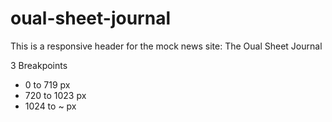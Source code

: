 # oual-sheet-journal
This is a responsive header for the mock news site: The Oual Sheet Journal

3 Breakpoints
- 0 to 719 px
- 720 to 1023 px
- 1024 to ~ px